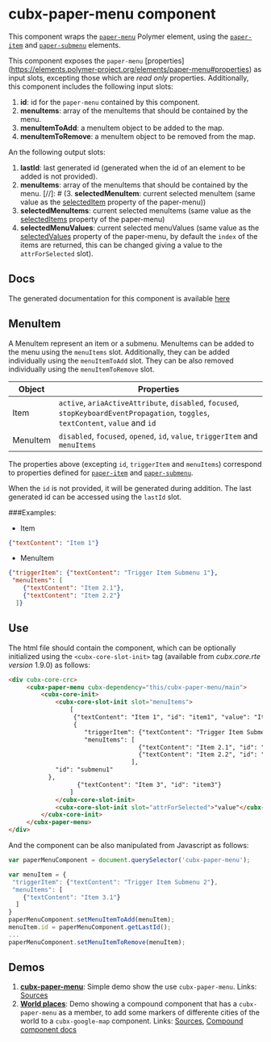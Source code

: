 # cubx-paper-menu component
This component wraps the [`paper-menu`](https://elements.polymer-project.org/elements/paper-menu) Polymer element, using the [`paper-item`](https://elements.polymer-project.org/elements/paper-item) and 
[`paper-submenu`](https://elements.polymer-project.org/elements/paper-menu?active=paper-submenu) elements. 

This component exposes the `paper-menu` [properties] (https://elements.polymer-project.org/elements/paper-menu#properties) as input slots, excepting those which are _read only_ properties. Additionally,
this component includes the following input slots: 

1. **id**: id for the `paper-menu` contained by this component.
6. **menuItems**: array of the menuItems that should be contained by the menu.
7. **menuItemToAdd**: a menuItem object to be added to the map.
10. **menuItemToRemove**: a menuItem object to be removed from the map.

An the following output slots:

1. **lastId**: last generated id (generated when the id of an element to be added is not provided).
2. **menuItems**: array of the menuItems that should be contained by the menu.
[//]: # (3. **selectedMenuItem**: current selected menuItem (same value as the [selectedItem](https://elements.polymer-project.org/elements/paper-menu#property-selectedItem) property of the paper-menu))
4. **selectedMenuItems**: current selected menuItems (same value as the [selectedItems](https://elements.polymer-project.org/elements/paper-menu#property-selectedItems) property of the paper-menu)
5. **selectedMenuValues**: current selected menuValues (same value as the [selectedValues](https://elements.polymer-project.org/elements/paper-menu#property-selectedValues) property of the paper-menu, by default the `index` of the items are returned, this can be changed giving a value to the `attrForSelected` slot).

## Docs
The generated documentation for this component is available [here](https://cubbles.world/sandbox/com.incowia.cubx-paper-menu@0.1.0-SNAPSHOT/cubx-paper-menu/docs/index.html)

## MenuItem
A MenuItem represent an item or a submenu. MenuItems can be added to the menu using the `menuItems` slot. Additionally, they can be added individually using the `menuItemToAdd` slot. They can be also removed individually using the `menuItemToRemove` slot. 

| Object   | Properties                                                                                                                         |
|----------|------------------------------------------------------------------------------------------------------------------------------------|
| Item     | `active`, `ariaActiveAttribute`, `disabled`, `focused`, `stopKeyboardEventPropagation`, `toggles`, `textContent`, `value` and `id` |
| MenuItem | `disabled`, `focused`, `opened`, `id`, `value`, `triggerItem` and `menuItems`                                                               |

The properties above (excepting `id`, `triggerItem` and `menuItems`) correspond to properties defined for [`paper-item`](https://elements.polymer-project.org/elements/paper-item) and
[`paper-submenu`](https://elements.polymer-project.org/elements/paper-menu?active=paper-submenu). 

When the `id` is not provided, it will be generated during addition. The last generated id can be accessed using the `lastId` slot.


###Examples: 

- Item

```JSON
{"textContent": "Item 1"}
```

- MenuItem
```JSON
{"triggerItem": {"textContent": "Trigger Item Submenu 1"},
 "menuItems": [
	{"textContent": "Item 2.1"}, 
	{"textContent": "Item 2.2"}
  ]}
```

## Use
The html file should contain the component, which can be optionally initialized using the `<cubx-core-slot-init>` tag (available from 
_cubx.core.rte version_ 1.9.0) as follows:

```html
<div cubx-core-crc>
     <cubx-paper-menu cubx-dependency="this/cubx-paper-menu/main">
         <cubx-core-init>
             <cubx-core-slot-init slot="menuItems">
                 [
                  {"textContent": "Item 1", "id": "item1", "value": "Item 1"},
                  {
                     "triggerItem": {"textContent": "Trigger Item Submenu 1", "value": "Trigger Submenu 1"},
                     "menuItems": [
                                    {"textContent": "Item 2.1", "id": "item2-1", "value": "Item 2.1"},
                                    {"textContent": "Item 2.2", "id": "item2-2", "value": "Item 2.2"}
                                  ],
		     "id": "submenu1"
		   },
                   {"textContent": "Item 3", "id": "item3"}
                 ]
             </cubx-core-slot-init>
             <cubx-core-slot-init slot="attrForSelected">"value"</cubx-core-slot-init>
         </cubx-core-init>
     </cubx-paper-menu>
</div>
```

And the component can be also manipulated from Javascript as follows:

```javascript
var paperMenuComponent = document.querySelector('cubx-paper-menu');

var menuItem = {
 "triggerItem": {"textContent": "Trigger Item Submenu 2"},
 "menuItems": [
	{"textContent": "Item 3.1"}
  ]
}
paperMenuComponent.setMenuItemToAdd(menuItem);
menuItem.id = paperMenuComponent.getLastId();
...
paperMenuComponent.setMenuItemToRemove(menuItem);
```

## Demos
1. [**cubx-paper-menu**](https://cubbles.world/sandbox/com.incowia.cubx-paper-menu@0.1.0-SNAPSHOT/cubx-paper-menu/demo/index.html): Simple demo show the use `cubx-paper-menu`. Links: [Sources](https://github.com/iCubbles/cubx-polymer-elements/tree/master/webpackages/com.incowia.cubx-paper-menu)
2. [**World places**](https://cubbles.world/sandbox/com.incowia.demo.cubx-polymer-elements-demos@0.1.0-SNAPSHOT/world-places/demo/index.html): Demo showing a compound component that has a `cubx-paper-menu` as a member, to add some markers of differente cities of the world to a `cubx-google-map` component. Links: [Sources](https://github.com/iCubbles/cubx-polymer-elements-demos/tree/master/webpackages/com.incowia.demo.cubx-polymer-elements-demos), [Compound component docs](https://cubbles.world/sandbox/com.incowia.demo.cubx-polymer-elements-demos@0.1.0-SNAPSHOT/world-places/docs/index.html)

